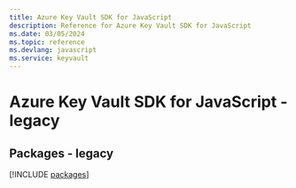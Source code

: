 ```yaml
---
title: Azure Key Vault SDK for JavaScript
description: Reference for Azure Key Vault SDK for JavaScript
ms.date: 03/05/2024
ms.topic: reference
ms.devlang: javascript
ms.service: keyvault
---
```

# Azure Key Vault SDK for JavaScript - legacy
## Packages - legacy
[!INCLUDE [packages](key-vault-index.md)]